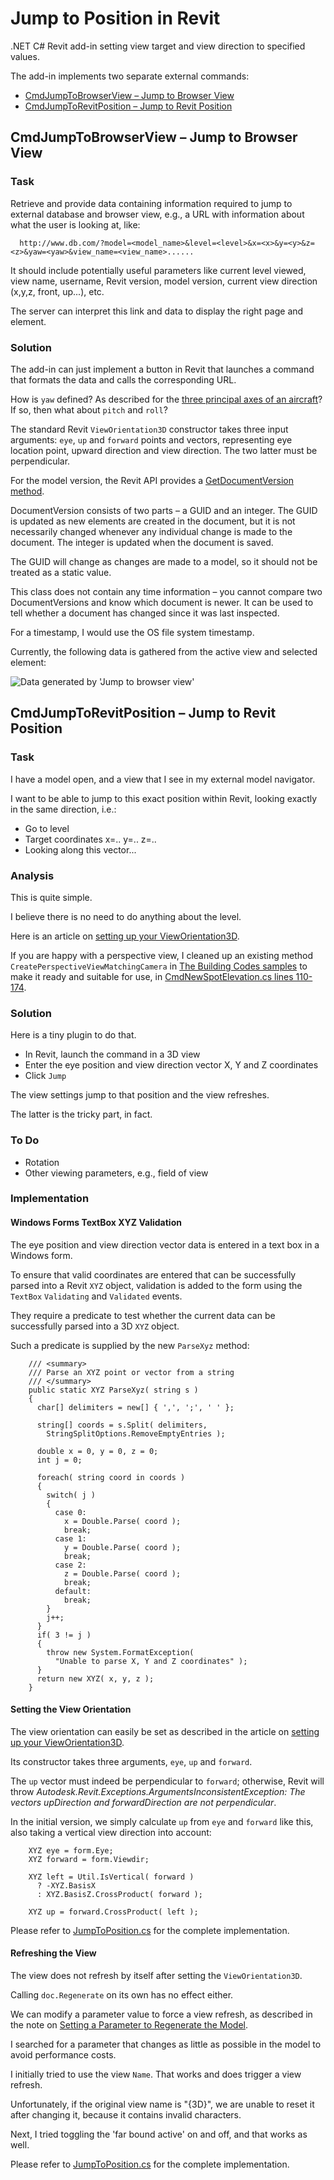 # Jump to Position in Revit

.NET C# Revit add-in setting view target and view direction to specified values.

The add-in implements two separate external commands:

- [CmdJumpToBrowserView &ndash; Jump to Browser View](#cmdjumptobrowserview)
- [CmdJumpToRevitPosition &ndash; Jump to Revit Position](#cmdjumptorevitposition)

## <a name="cmdjumptobrowserview"><a/> CmdJumpToBrowserView &ndash; Jump to Browser View

### Task

Retrieve and provide data containing information required to jump to external database and browser view, e.g., a URL with information about what the user is looking at, like:

```
  http://www.db.com/?model=<model_name>&level=<level>&x=<x>&y=<y>&z=<z>&yaw=<yaw>&view_name=<view_name>......
```

It should include potentially useful parameters like current level viewed, view name, username, Revit version, model version, current view direction (x,y,z, front, up...), etc.

The server can interpret this link and data to display the right page and element.

### Solution

The add-in can just implement a button in Revit that launches a command that formats the data and calls the corresponding URL.

How is `yaw` defined? As described for the [three principal axes of an aircraft](https://en.wikipedia.org/wiki/Aircraft_principal_axes)?
If so, then what about `pitch` and `roll`?

The standard Revit `ViewOrientation3D` constructor takes three input arguments: `eye`, `up` and `forward` points and vectors, representing eye location point, upward direction and view direction.
The two latter must be perpendicular.

For the model version, the Revit API provides a [GetDocumentVersion method](https://www.revitapidocs.com/2020/f7a75811-b2ec-8b4c-10d3-6ed0eadf4551.htm).

DocumentVersion consists of two parts &ndash; a GUID and an integer.
The GUID is updated as new elements are created in the document, but it is not necessarily changed whenever any individual change is made to the document.
The integer is updated when the document is saved.

The GUID will change as changes are made to a model, so it should not be treated as a static value.

This class does not contain any time information &ndash; you cannot compare two DocumentVersions and know which document is newer.
It can be used to tell whether a document has changed since it was last inspected.

For a timestamp, I would use the OS file system timestamp.

Currently, the following data is gathered from the active view and selected element:

![Data generated by 'Jump to browser view'](img/2019-10-13_jump_to_browser_view.png "Data generated by 'Jump to browser view'")



## <a name="cmdjumptorevitposition"><a/> CmdJumpToRevitPosition &ndash; Jump to Revit Position

### Task

I have a model open, and a view that I see in my external model navigator.

I want to be able to jump to this exact position within Revit, looking exactly in the same direction, i.e.:

- Go to level
- Target coordinates x=.. y=.. z=..
- Looking along this vector...

### Analysis

This is quite simple.

I believe there is no need to do anything about the level.

Here is an article
on [setting up your ViewOrientation3D](http://thebuildingcoder.typepad.com/blog/2013/04/setting-up-your-vieworientation3d.html).

If you are happy with a perspective view, I cleaned up an existing method `CreatePerspectiveViewMatchingCamera`
in [The Building Codes samples](https://github.com/jeremytammik/the_building_coder_samples) to
make it ready and suitable for use,
in [CmdNewSpotElevation.cs lines 110-174](https://github.com/jeremytammik/the_building_coder_samples/blob/master/BuildingCoder/BuildingCoder/CmdNewSpotElevation.cs#L110-L174).

### Solution

Here is a tiny plugin to do that.

- In Revit, launch the command in a 3D view
- Enter the eye position and view direction vector X, Y and Z coordinates
- Click `Jump`

The view settings jump to that position and the view refreshes.

The latter is the tricky part, in fact.

### To Do

- Rotation
- Other viewing parameters, e.g., field of view

### Implementation

#### Windows Forms TextBox XYZ Validation

The eye position and view direction vector data is entered in a text box in a Windows form.

To ensure that valid coordinates are entered that can be successfully parsed into a Revit `XYZ` object, validation is added to the form using the `TextBox` `Validating` and `Validated` events.

They require a predicate to test whether the current data can be successfully parsed into a 3D `XYZ` object.

Such a predicate is supplied by the new `ParseXyz` method:

```
    /// <summary>
    /// Parse an XYZ point or vector from a string
    /// </summary>
    public static XYZ ParseXyz( string s )
    {
      char[] delimiters = new[] { ',', ';', ' ' };

      string[] coords = s.Split( delimiters, 
        StringSplitOptions.RemoveEmptyEntries );

      double x = 0, y = 0, z = 0;
      int j = 0;

      foreach( string coord in coords )
      {
        switch( j )
        {
          case 0:
            x = Double.Parse( coord );
            break;
          case 1:
            y = Double.Parse( coord );
            break;
          case 2:
            z = Double.Parse( coord );
            break;
          default:
            break;
        }
        j++;
      }
      if( 3 != j )
      {
        throw new System.FormatException(
          "Unable to parse X, Y and Z coordinates" );
      }
      return new XYZ( x, y, z );
    }
```

#### Setting the View Orientation

The view orientation can easily be set as described in the article
on [setting up your ViewOrientation3D](http://thebuildingcoder.typepad.com/blog/2013/04/setting-up-your-vieworientation3d.html).

Its constructor takes three arguments, `eye`, `up` and `forward`.

The `up` vector must indeed be perpendicular to `forward`; otherwise, Revit will throw 
*Autodesk.Revit.Exceptions.ArgumentsInconsistentException: The vectors upDirection and forwardDirection are not perpendicular*.

In the initial version, we simply calculate `up` from `eye` and `forward` like this, also taking a vertical view direction into account:

```
    XYZ eye = form.Eye;
    XYZ forward = form.Viewdir;
  
    XYZ left = Util.IsVertical( forward )
      ? -XYZ.BasisX
      : XYZ.BasisZ.CrossProduct( forward );
  
    XYZ up = forward.CrossProduct( left );
```

Please refer to [JumpToPosition.cs](JumpToPosition/JumpToPosition.cs) for the complete implementation.

#### Refreshing the View

The view does not refresh by itself after setting the `ViewOrientation3D`.

Calling `doc.Regenerate` on its own has no effect either.

We can modify a parameter value to force a view refresh, as described in the note 
on [Setting a Parameter to Regenerate the Model](https://thebuildingcoder.typepad.com/blog/2017/11/cloud-model-predicate-and-set-parameter-regenerates.html#3).

I searched for a parameter that changes as little as possible in the model to avoid performance costs.

I initially tried to use the view `Name`. That works and does trigger a view refresh.

Unfortunately, if the original view name is "{3D}", we are unable to reset it after changing it, because it contains invalid characters.

Next, I tried toggling the 'far bound active' on and off, and that works as well.

Please refer to [JumpToPosition.cs](JumpToPosition/JumpToPosition.cs) for the complete implementation.
